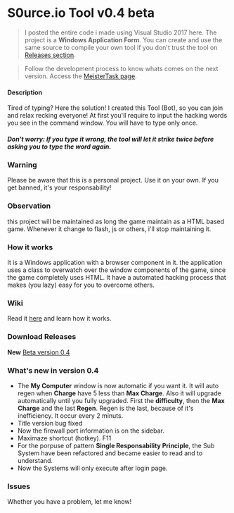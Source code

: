 # S0urce.io Tool v0.4 beta
> I posted the entire code i made using Visual Studio 2017 here. The project is a **Windows Application Form**. You can create and use the same source to compile your own tool if you don't trust the tool on [Releases section](https://github.com/plinio-jrm/S0urce.io-Tool/releases "Releases").

> Follow the development process to know whats comes on the next version. Access the [MeisterTask page](https://www.meistertask.com/app/project/xXlUDrFS/s0urce-io-tool "Development process").

#### Description
Tired of typing? Here the solution! I created this Tool (Bot), so you can join and relax recking everyone! At first you'll require to input the hacking words you see in the command window. You will have to type only once. 
##### Don't worry: If you type it wrong, the tool will let it strike twice before asking you to type the word again.

### Warning
Please be aware that this is a personal project. Use it on your own. If you get banned, it's your responsability!

### Observation
this project will be maintained as long the game maintain as a HTML based game. Whenever it change to flash, js or others, i'll stop maintaining it.

### How it works
It is a Windows application with a browser component in it. the application uses a class to overwatch over the window components of the game, since the game completely uses HTML. It have a automated hacking process that makes (you lazy) easy for you to overcome others.

### Wiki
Read it [here](https://github.com/plinio-jrm/S0urce.io-Tool/wiki "S0urce.io Tool Wiki") and learn how it works.

### Download Releases
**New** [Beta version 0.4](https://github.com/plinio-jrm/S0urce.io-Tool/releases/tag/v0.4-beta "Download Beta version 0.4")

### What's new in version 0.4
* The **My Computer** window is now automatic if you want it. It will auto regen when **Charge** have 5 less than **Max Charge**. Also it will upgrade automatically until you fully upgraded. First the **difficulty**, then the **Max Charge** and the last **Regen**. Regen is the last, because of it's inefficiency. It occur every 2 minuts.
* Title version bug fixed
* Now the firewall port information is on the sidebar.
* Maximaze shortcut (hotkey). F11
* For the porpuse of pattern **Single Responsability Principle**, the Sub System have been refactored and became easier to read and to understand.
* Now the Systems will only execute after login page.

### Issues
Whether you have a problem, let me know! 
